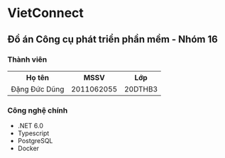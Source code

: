 <h1>VietConnect</h1>
        
<h2>Đồ án Công cụ phát triển phần mềm - Nhóm 16</h2>

<h3>Thành viên</h3>
<table>
    <tr>
        <th>Họ tên</th>
        <th>MSSV</th>
        <th>Lớp</th>
    </tr>
    <tr>
        <td>Đặng Đức Dũng</td>
        <td>2011062055</td>
        <td>20DTHB3</td>
    </tr>
</table>

<h3>Công nghệ chính</h3>
<ul>
    <li>.NET 6.0</li>
    <li>Typescript</li>
    <li>PostgreSQL</li>
    <li>Docker</li>
</ul>